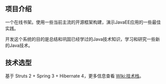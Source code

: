 项目介绍
-------------------------------

一个在线书架。使用一些当前主流的开源框架构建，演示JavaEE应用的一些最佳实践。

开发这个系统的目的是总结和巩固已经学过的Java技术知识，学习和研究一些新的Java技术。

技术选型
-------------------------------

基于 Struts 2 + Spring 3 + Hibernate 4，更多信息查看 [WIki:技术栈](https://github.com/dohkoos/JBookShelf/wiki/技术栈)。
